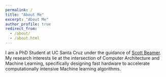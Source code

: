 ```yaml
---
permalink: /
title: "About Me"
excerpt: "About Me"
author_profile: true
redirect_from: 
  - /about/
  - /about.html
---
```


I am a PhD Student at UC Santa Cruz under the guidance of [Scott Beamer](http://scottbeamer.net). My research interests lie at the intersection of Computer Architecture and Machine Learning, specifically designing fast hardware to accelerate computationally intensive Machine learning algorithms.
